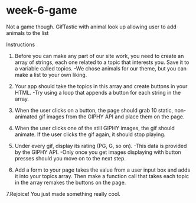 # week-6-game
Not a game though.
GifTastic with animal look up allowing user to add animals to the list

Instructions

1. Before you can make any part of our site work, you need to create an array of strings, each one related to a topic that interests you. Save it to a variable called topics.
-We chose animals for our theme, but you can make a list to your own liking.

2. Your app should take the topics in this array and create buttons in your HTML.
-Try using a loop that appends a button for each string in the array.

3. When the user clicks on a button, the page should grab 10 static, non-animated gif images from the GIPHY API and place them on the page.

4. When the user clicks one of the still GIPHY images, the gif should animate. If the user clicks the gif again, it should stop playing.

5. Under every gif, display its rating (PG, G, so on).
-This data is provided by the GIPHY API.
-Only once you get images displaying with button presses should you move on to the next step.

6. Add a form to your page takes the value from a user input box and adds it into your topics array. Then make a function call that takes each topic in the array remakes the buttons on the page.

7.Rejoice! You just made something really cool.
